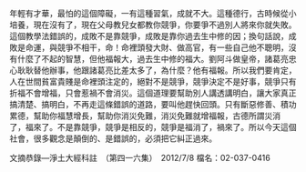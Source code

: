 年輕有才華，最怕的這個障礙，一有這種習氣，成就不大。這種德行，古時候從小培養，現­在沒有了，現在父母教兒女都教你競爭，你要爭不過別人將來你就失敗。這個教學法錯誤的­，成敗不是靠競爭，成敗是靠你過去生中修的因；換句話說，成敗是命運，與競爭不相干，­命！命裡頭發大財、做高官，有一些自己他不聰明，沒有什麼了不起的智慧，但他福報大，­過去生中修的福大。劉阿斗做皇帝，諸葛亮忠心耿耿替他辦事，他跟諸葛亮比差太多了，為­什麼？他有福報。所以我們要肯定，人在世間貧富貴賤是命裡頭注定的，絕對不是競爭，競­爭決定不是好事，競爭只有折福不會增福，只會惹禍不會消災。這個道理要幫助別人講透講­明白，讓大家真正搞清楚、搞明白，不再走這條錯誤的道路，要叫他趕快回頭。只有斷惡修­善、積功累德，幫助你福慧增長，幫助你消災免難，消災免難就增福報，古德所謂災消了，­福來了。不是靠競爭，競爭是相反的，競爭是福消了，禍來了。所以今天這個社會，很多觀­念是顛倒的、是錯誤的，必須把它糾正過來。

文摘恭錄—淨土大經科註　（第四一六集）　2012/7/8 檔名：02-037-0416
